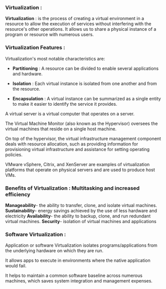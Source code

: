 ### Virtualization : 

**Virtualization** : is the process of creating a virtual environment in a resource to allow the execution of services without interfering with the resource's other operations. It allows us to share a physical instance of a program or resource with numerous users.

### Virtualization Features :
Virtualization's most notable characteristics are:

- **Partitioning** : A resource can be divided to enable several applications and hardware.

- **Isolation** : Each virtual instance is isolated from one another and from the resource.

- **Encapsulation** : A virtual instance can be summarized as a single entity to make it easier to identify the service it provides.

A virtual server is a virtual computer that operates on a server.

The Virtual Machine Monitor (also known as the Hypervisor) oversees the virtual machines that reside on a single host machine.

On top of the hypervisor, the virtual infrastructure management component deals with resource allocation, such as providing information for provisioning virtual infrastructure and assistance for setting operating policies.

VMware vSphere, Citrix, and XenServer are examples of virtualization platforms that operate on physical servers and are used to produce host VMs.

### Benefits of Virtualization : Multitasking and increased efficiency

**Manageability**- the ability to transfer, clone, and isolate virtual machines.
**Sustainability**- energy savings achieved by the use of less hardware and electricity
**Availability**- the ability to backup, clone, and run redundant virtual machines.
**Security**- isolation of virtual machines and applications

### Software Virtualization : 

Application or software Virtualization isolates programs/applications from the underlying hardware on which they are run.

It allows apps to execute in environments where the native application would fail.

It helps to maintain a common software baseline across numerous machines, which saves system integration and management expenses.
